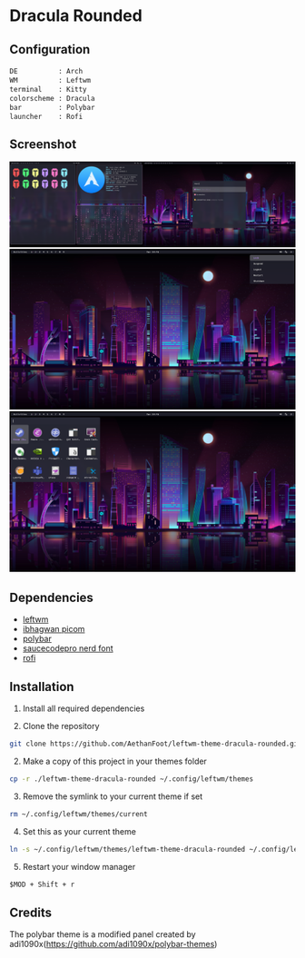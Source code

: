 # Dracula Rounded

## Configuration

```
DE          : Arch
WM          : Leftwm
terminal    : Kitty
colorscheme : Dracula
bar         : Polybar
launcher    : Rofi
```

## Screenshot

![Desktop](./images/desktop1.png)
![Desktop](./images/sysmenu.png)
![Desktop](./images/app_menu.png)

## Dependencies

- [leftwm](https://github.com/leftwm/leftwm)
- [ibhagwan picom](https://github.com/ibhagwan/picom)
- [polybar](https://github.com/polybar/polybar)
- [saucecodepro nerd font](https://github.com/ryanoasis/nerd-fonts)
- [rofi](https://github.com/davatorium/rofi)

## Installation

1. Install all required dependencies

2. Clone the repository

```BASH
git clone https://github.com/AethanFoot/leftwm-theme-dracula-rounded.git
```

2. Make a copy of this project in your themes folder

```BASH
cp -r ./leftwm-theme-dracula-rounded ~/.config/leftwm/themes
```

3. Remove the symlink to your current theme if set

```BASH
rm ~/.config/leftwm/themes/current
```
4. Set this as your current theme

```BASH
ln -s ~/.config/leftwm/themes/leftwm-theme-dracula-rounded ~/.config/leftwm/themes/current
```

5. Restart your window manager

```Default shortcut
$MOD + Shift + r
```
## Credits

The polybar theme is a modified panel created by adi1090x(https://github.com/adi1090x/polybar-themes)
